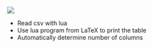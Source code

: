 ![](https://github.com/PHPirates/read-csv-luatex-example/workflows/texlive/badge.svg)

* Read csv with lua
* Use lua program from LaTeX to print the table
* Automatically determine number of columns
